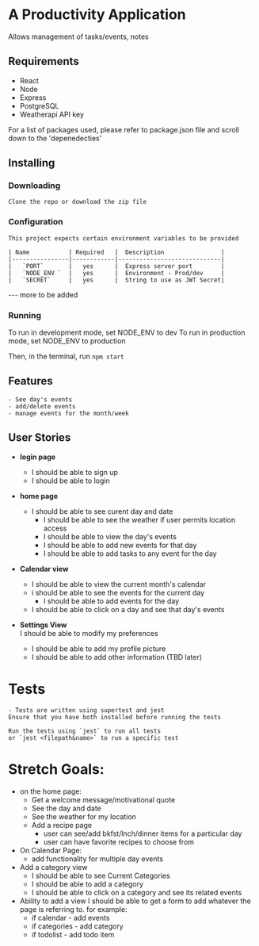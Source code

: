 # A Productivity Application

  Allows management of tasks/events, notes 


## Requirements

 - React
 - Node
 - Express
 - PostgreSQL
 - Weatherapi API key
 
  For a list of packages used, please refer to package.json file and scroll down to the 'depenedecties'

## Installing

### Downloading
	Clone the repo or download the zip file

### Configuration
	This project expects certain environment variables to be provided

	| Name           | Required   |  Description                |
	|----------------|------------|-----------------------------|
	|   `PORT`       |   yes      |  Express server port        |
	|   `NODE_ENV `  |   yes      |  Environment - Prod/dev     |
	|   `SECRET`     |   yes      |  String to use as JWT Secret|

   --- more to be added

### Running

 To run in development mode, set NODE_ENV to dev
 To run in production mode, set NODE_ENV to production

 Then, in the terminal, run `npm start`


## Features

	- See day's events
	- add/delete events 
	- manage events for the month/week
## User Stories

- **login page**
  - I should be able to sign up
  - I should be able to login

- **home page**
  - I should be able to see curent day and date
	- I should be able to see the weather if user permits location access
	- I should be able to view the day's events
	- I should be able to add new events for that day
	- I should be able to add tasks to any event for the day

- **Calendar view**  
  - I should be able to view the current month's calendar 
  - i should be able to see the events for the current day 
	- I should be able to add events for the day
  - I should be able to click on a day and see that day's events
 
- **Settings View**  
  I should be able to modify my preferences
  - I should be able to add my profile picture
  - I should be able to add other information (TBD later)


# Tests

	- Tests are written using supertest and jest
	Ensure that you have both installed before running the tests

	Run the tests using `jest` to run all tests
	or `jest <filepath&name>` to run a specific test



# Stretch Goals:

- on the home page:
  - Get a welcome message/motivational quote
  - See the day and date
  - See the weather for my location
  - Add a recipe page
    - user can see/add bkfst/lnch/dinner items for a particular day
    - user can have favorite recipes to choose from
- On Calendar Page:
  - add functionality for multiple day events
- Add a category view
  - I should be able to see Current Categories
  - I should be able to add a category
  - I should be able to click on a category and see its related events
- Ability to add a view
  I should be able to get a form to add whatever the  page is referring to.
  for example:
  - if calendar - add events
  - if categories - add category
  - if todolist - add todo item

